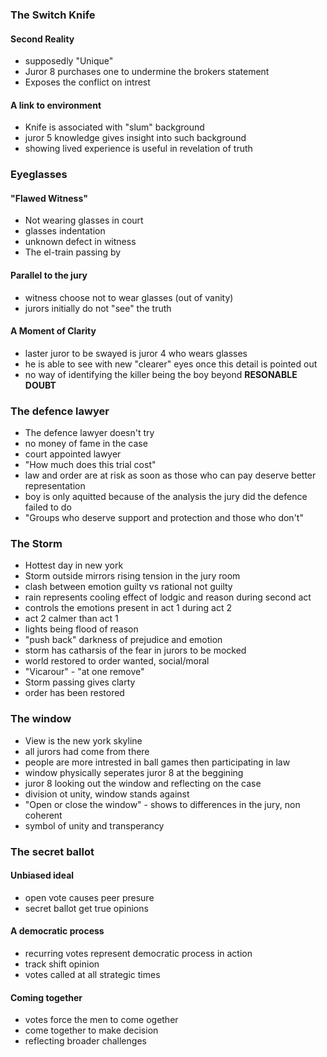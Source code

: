 ### The Switch Knife
#### Second Reality
- supposedly "Unique"
- Juror 8 purchases one to undermine the brokers statement
- Exposes the conflict on intrest
#### A link to environment
- Knife is associated with "slum" background
- juror 5 knowledge gives insight into such background
- showing lived experience is useful in revelation of truth

### Eyeglasses
#### "Flawed Witness"
- Not wearing glasses in court
- glasses indentation
- unknown defect in witness
- The el-train passing by
#### Parallel to the jury
- witness choose not to wear glasses (out of vanity)
- jurors initially do not "see" the truth

#### A Moment of Clarity
- laster juror to be swayed is juror 4 who wears glasses
- he is able to see with new "clearer" eyes once this detail is pointed out
- no way of identifying the killer being the boy beyond **RESONABLE DOUBT**

### The defence lawyer
- The defence lawyer doesn't try
- no money of fame in the case
- court appointed lawyer
- "How much does this trial cost"
- law and order are at risk as soon as those who can pay deserve better representation
- boy is only aquitted because of the analysis the jury did the defence failed to do
- "Groups who deserve support and protection and those who don't"

### The Storm
- Hottest day in new york
- Storm outside mirrors rising tension in the jury room
- clash between emotion guilty vs rational not guilty
- rain represents cooling effect of lodgic and reason during second act
- controls the emotions present in act 1 during act 2
- act 2 calmer than act 1
- lights being flood of reason
- "push back" darkness of prejudice and emotion
- storm has catharsis of the fear in jurors to be mocked
- world restored to order wanted, social/moral
- "Vicarour" - "at one remove"
- Storm passing gives clarty
- order has been restored

### The window
- View is the new york skyline
- all jurors had come from there
- people are more intrested in ball games then participating in law
- window physically seperates juror 8 at the beggining
- juror 8 looking out the window and reflecting on the case
- division ot unity, window stands against
- "Open or close the window" - shows to differences  in the jury, non coherent
- symbol of unity and transperancy

### The secret ballot
#### Unbiased ideal
- open vote causes peer presure
- secret ballot get true opinions
#### A democratic process
- recurring votes represent democratic process in action
- track shift opinion
- votes called at all strategic times
#### Coming together
- votes force the men to come ogether
- come together to make decision
- reflecting broader challenges